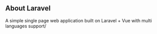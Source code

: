 ## About Laravel

A simple single page web application built on Laravel + Vue with multi languages support/